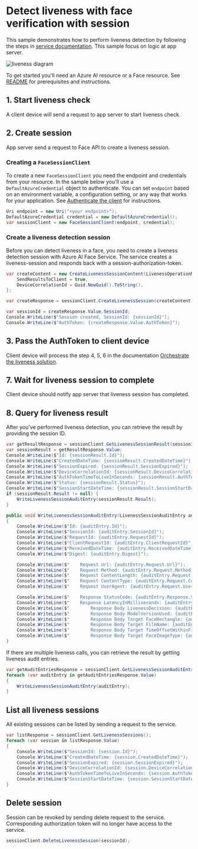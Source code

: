 # Detect liveness with face verification with session

This sample demonstrates how to perform liveness detection by following the steps in [service documentation][face_liveness]. This sample focus on logic at app server.

![liveness diagram](https://learn.microsoft.com/en-us/azure/ai-services/computer-vision/media/liveness/liveness-diagram.jpg)

To get started you'll need an Azure AI resource or a Face resource. See [README][README] for prerequisites and instructions.

## 1. Start liveness check

A client device will send a request to app server to start liveness check.

## 2. Create session

App server send a request to Face API to create a liveness session.

### Creating a `FaceSessionClient`

To create a new `FaceSessionClient` you need the endpoint and credentials from your resource. In the sample below you'll use a `DefaultAzureCredential` object to authenticate. You can set `endpoint` based on an environment variable, a configuration setting, or any way that works for your application. See [Authenticate the client][README_authticate] for instructions.

```C# Snippet:CreateFaceSessionClient
Uri endpoint = new Uri("<your endpoint>");
DefaultAzureCredential credential = new DefaultAzureCredential();
var sessionClient = new FaceSessionClient(endpoint, credential);
```

### Create a liveness detection session

Before you can detect liveness in a face, you need to create a liveness detection session with Azure AI Face Service. The service creates a liveness-session and responds back with a session-authorization-token.

```C# Snippet:CreateLivenessSession
var createContent = new CreateLivenessSessionContent(LivenessOperationMode.Passive) {
    SendResultsToClient = true,
    DeviceCorrelationId = Guid.NewGuid().ToString(),
};

var createResponse = sessionClient.CreateLivenessSession(createContent);

var sessionId = createResponse.Value.SessionId;
Console.WriteLine($"Session created, SessionId: {sessionId}");
Console.WriteLine($"AuthToken: {createResponse.Value.AuthToken}");
```

## 3. Pass the AuthToken to client device

Client device will process the step 4, 5, 6 in the documentation [Orchestrate the liveness solution][orchestrate_the_liveness_solution].

## 7. Wait for liveness session to complete

Client device should notify app server that liveness session has completed.

## 8. Query for liveness result

After you've performed liveness detection, you can retrieve the result by providing the session ID.

```C# Snippet:GetLivenessSessionResult
var getResultResponse = sessionClient.GetLivenessSessionResult(sessionId);
var sessionResult = getResultResponse.Value;
Console.WriteLine($"Id: {sessionResult.Id}");
Console.WriteLine($"CreatedDateTime: {sessionResult.CreatedDateTime}");
Console.WriteLine($"SessionExpired: {sessionResult.SessionExpired}");
Console.WriteLine($"DeviceCorrelationId: {sessionResult.DeviceCorrelationId}");
Console.WriteLine($"AuthTokenTimeToLiveInSeconds: {sessionResult.AuthTokenTimeToLiveInSeconds}");
Console.WriteLine($"Status: {sessionResult.Status}");
Console.WriteLine($"SessionStartDateTime: {sessionResult.SessionStartDateTime}");
if (sessionResult.Result != null) {
    WriteLivenessSessionAuditEntry(sessionResult.Result);
}
```

```C# Snippet:WriteLivenessSessionAuditEntry
public void WriteLivenessSessionAuditEntry(LivenessSessionAuditEntry auditEntry)
{
    Console.WriteLine($"Id: {auditEntry.Id}");
    Console.WriteLine($"SessionId: {auditEntry.SessionId}");
    Console.WriteLine($"RequestId: {auditEntry.RequestId}");
    Console.WriteLine($"ClientRequestId: {auditEntry.ClientRequestId}");
    Console.WriteLine($"ReceivedDateTime: {auditEntry.ReceivedDateTime}");
    Console.WriteLine($"Digest: {auditEntry.Digest}");

    Console.WriteLine($"    Request Url: {auditEntry.Request.Url}");
    Console.WriteLine($"    Request Method: {auditEntry.Request.Method}");
    Console.WriteLine($"    Request ContentLength: {auditEntry.Request.ContentLength}");
    Console.WriteLine($"    Request ContentType: {auditEntry.Request.ContentType}");
    Console.WriteLine($"    Request UserAgent: {auditEntry.Request.UserAgent}");

    Console.WriteLine($"    Response StatusCode: {auditEntry.Response.StatusCode}");
    Console.WriteLine($"    Response LatencyInMilliseconds: {auditEntry.Response.LatencyInMilliseconds}");
    Console.WriteLine($"        Response Body LivenessDecision: {auditEntry.Response.Body.LivenessDecision}");
    Console.WriteLine($"        Response Body ModelVersionUsed: {auditEntry.Response.Body.ModelVersionUsed}");
    Console.WriteLine($"        Response Body Target FaceRectangle: {auditEntry.Response.Body.Target.FaceRectangle.Top}, {auditEntry.Response.Body.Target.FaceRectangle.Left}, {auditEntry.Response.Body.Target.FaceRectangle.Width}, {auditEntry.Response.Body.Target.FaceRectangle.Height}");
    Console.WriteLine($"        Response Body Target FileName: {auditEntry.Response.Body.Target.FileName}");
    Console.WriteLine($"        Response Body Target TimeOffsetWithinFile: {auditEntry.Response.Body.Target.TimeOffsetWithinFile}");
    Console.WriteLine($"        Response Body Target FaceImageType: {auditEntry.Response.Body.Target.ImageType}");
}
```

If there are multiple liveness calls, you can retrieve the result by getting liveness audit entries.

```C# Snippet:GetLivenessSessionAuditEntries
var getAuditEntriesResponse = sessionClient.GetLivenessSessionAuditEntries(sessionId);
foreach (var auditEntry in getAuditEntriesResponse.Value)
{
    WriteLivenessSessionAuditEntry(auditEntry);
}
```

## List all liveness sessions

All existing sessions can be listed by sending a request to the service.

```C# Snippet:GetLivenessSessions
var listResponse = sessionClient.GetLivenessSessions();
foreach (var session in listResponse.Value)
{
    Console.WriteLine($"SessionId: {session.Id}");
    Console.WriteLine($"CreatedDateTime: {session.CreatedDateTime}");
    Console.WriteLine($"SessionExpired: {session.SessionExpired}");
    Console.WriteLine($"DeviceCorrelationId: {session.DeviceCorrelationId}");
    Console.WriteLine($"AuthTokenTimeToLiveInSeconds: {session.AuthTokenTimeToLiveInSeconds}");
    Console.WriteLine($"SessionStartDateTime: {session.SessionStartDateTime}");
}
```

## Delete session

Session can be revoked by sending delete request to the service. Corresponding authorization token will no longer have access to the service.

```C# Snippet:DeleteLivenessSession
sessionClient.DeleteLivenessSession(sessionId);
```

[README]: https://github.com/Azure/azure-sdk-for-net/tree/main/sdk/face/Azure.AI.Vision.Face#getting-started
[README_authticate]: https://github.com/Azure/azure-sdk-for-net/tree/main/sdk/face/Azure.AI.Vision.Face#authenticate-the-client
[face_liveness]: https://learn.microsoft.com/azure/ai-services/computer-vision/tutorials/liveness
[orchestrate_the_liveness_solution]: https://learn.microsoft.com/azure/ai-services/computer-vision/tutorials/liveness#orchestrate-the-liveness-solution
